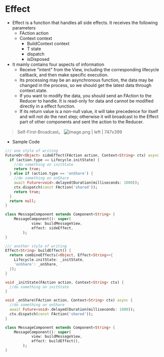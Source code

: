 # Effect

-   Effect is a function that handles all side effects. It receives the following parameters
    -   FAction action
    -   Context context
        -   BuildContext context
        -   T state
        -   dispatch
        -   isDisposed
-   It mainly contains four aspects of information
    -   Receive "intent" from the View, including the corresponding lifecycle callback, and then make specific execution.
    -   Its processing may be an asynchronous function, the data may be changed in the process, so we should get the latest data through context.state.
    -   If you want to modify the data, you should send an FAction to the Reducer to handle. It is read-only for data and cannot be modified directly in a effect function.
    -   If its return value is a non-null value, it will take precedence for itself and will not do the next step; otherwise it will broadcast to the Effect part of other components and sent the action to the Reducer.

> Self-First-Broadcast。
> ![image.png | left | 747x399](https://cdn.nlark.com/lark/0/2018/png/82574/1545365233153-4c8105b4-050c-49e6-be02-dbf28a861caa.png)

-   Sample Code

```dart
/// one style of writing
FutureOr<Object> sideEffect(FAction action, Context<String> ctx) async {
  if (action.type == Lifecycle.initState) {
    //do something on initState
    return true;
  } else if (action.type == 'onShare') {
    //do something on onShare
    await Future<void>.delayed(Duration(milliseconds: 1000));
    ctx.dispatch(const FAction('shared'));
    return true;
  }
  return null;
}

class MessageComponent extends Component<String> {
    MessageComponent(): super(
            view: buildMessageView,
            effect: sideEffect,
        );
}
```

```dart
/// another style of writing
Effect<String> buildEffect() {
  return combineEffects(<Object, Effect<String>>{
    Lifecycle.initState: _initState,
    'onShare': _onShare,
  });
}

void _initState(FAction action, Context<String> ctx) {
  //do something on initState
}

void _onShare(FAction action, Context<String> ctx) async {
  //do something on onShare
  await Future<void>.delayed(Duration(milliseconds: 1000));
  ctx.dispatch(const FAction('shared'));
}

class MessageComponent extends Component<String> {
    MessageComponent(): super(
            view: buildMessageView,
            effect: buildEffect(),
        );
}
```
